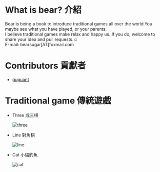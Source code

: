 # What is bear? 介紹

Bear is being a book to introduce traditional games all over the world.You maybe see what you have played, or your parents.  
I believe traditional games make relax and happy us. If you do, welcome to share your idea and pull requests.:relaxed:  
E-mail: bearsugar[AT]foxmail.com
# Contributors 貢獻者

* [guguant](https://github.com/Guguant)

# Traditional game 傳統遊戲

* Three 成三棋

  ![three](https://github.com/Guguant/bear/blob/master/demo-picture/three.png)

* Line 對角棋

  ![line](https://github.com/Guguant/bear/blob/master/demo-picture/line.png)

* Cat 小貓釣魚

  ![cat](https://github.com/Guguant/bear/blob/master/demo-picture/cat.png)
